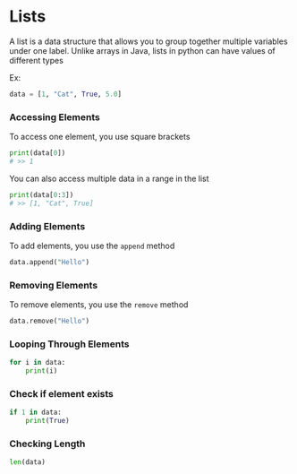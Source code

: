 # Lists

A list is a data structure that allows you to group together multiple variables under one label. Unlike arrays in Java, lists in python can have values of different types

Ex: 

```python
data = [1, "Cat", True, 5.0]
```

### Accessing Elements

To access one element, you use square brackets

```python
print(data[0])
# >> 1
```

You can also access multiple data in a range in the list

```python
print(data[0:3])
# >> [1, "Cat", True]
```

### Adding Elements

To add elements, you use the `append` method

```python
data.append("Hello")
```

### Removing Elements

To remove elements, you use the `remove` method

```python
data.remove("Hello")
```

### Looping Through Elements

```python
for i in data:
    print(i)
```

### Check if element exists

```python
if 1 in data:
    print(True)
```

### Checking Length

```python
len(data)
```

